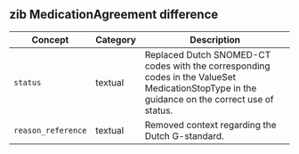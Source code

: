 ## zib MedicationAgreement difference

| Concept         | Category          | Description                             | 
|-----------------|-------------------|-----------------------------------------|
|`status` | textual | Replaced Dutch SNOMED-CT codes with the corresponding codes in the ValueSet MedicationStopType in the guidance on the correct use of status. |
| `reason_reference` | textual | Removed context regarding the Dutch G-standard. |

